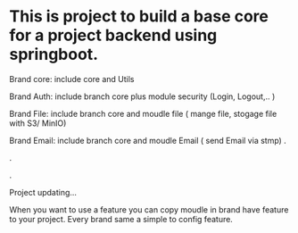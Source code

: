 # This is project to build a base core for a project backend using springboot.

Brand core: include core and Utils

Brand Auth: include branch core plus module security (Login, Logout,.. )

Brand File: include branch core and moudle file ( mange file, stogage file with S3/ MinIO)

Brand Email: include branch core and moudle Email ( send Email via stmp)
.

.

.

Project updating...

When you want to use a feature you can copy moudle in brand have feature to your project. Every brand same a simple to config feature.
